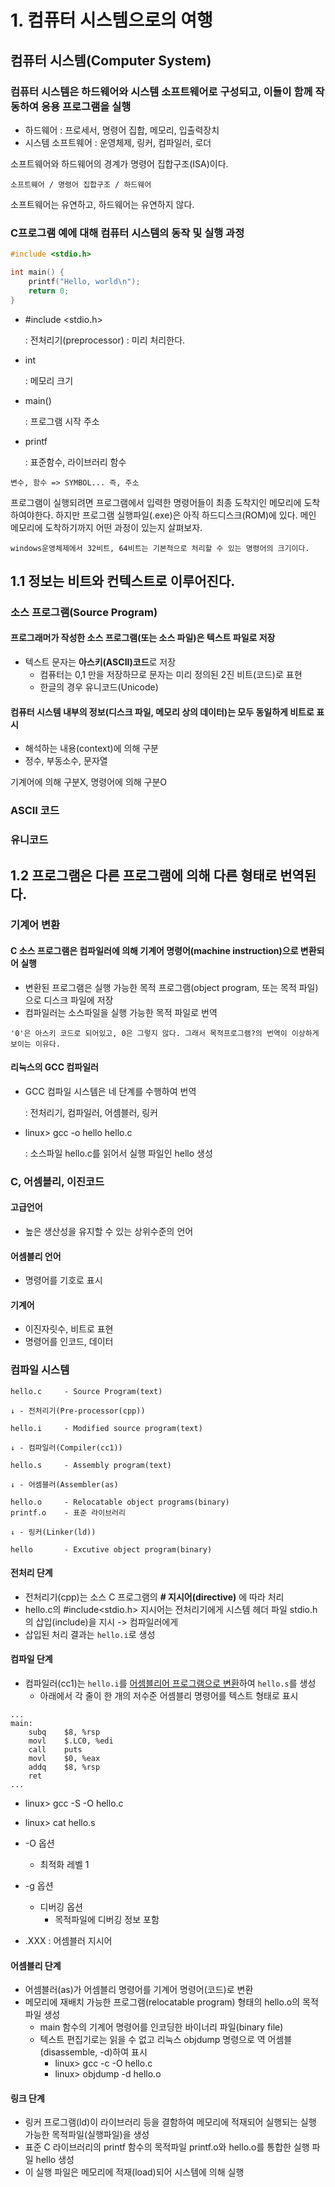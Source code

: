 # 1. 컴퓨터 시스템으로의 여행

## 컴퓨터 시스템(Computer System)

### 컴퓨터 시스템은 **하드웨어**와 **시스템 소프트웨어**로 구성되고, 이들이 함께 작동하여 **응용 프로그램**을 실행

- 하드웨어 : 프로세서, 명령어 집합, 메모리, 입출력장치
- 시스템 소프트웨어 : 운영체제, 링커, 컴파일러, 로더

소프트웨어와 하드웨어의 경계가 명령어 집합구조(ISA)이다.

`소프트웨어 / 명령어 집합구조 / 하드웨어`

소프트웨어는 유연하고, 하드웨어는 유연하지 않다.

### C프로그램 예에 대해 컴퓨터 시스템의 동작 및 실행 과정
```c
#include <stdio.h>

int main() {
    printf("Hello, world\n");
    return 0;
}
```

- #include <stdio.h>

   : 전처리기(preprocessor) : 미리 처리한다.

- int
   
   : 메모리 크기

- main()

   : 프로그램 시작 주소

- printf

   : 표준함수, 라이브러리 함수

`변수, 함수 => SYMBOL... 즉, 주소`

프로그램이 실행되려면 프로그램에서 입력한 명령어들이 최종 도착지인 메모리에 도착하여야한다.
하지만 프로그램 실행파일(.exe)은 아직 하드디스크(ROM)에 있다.
메인 메모리에 도착하기까지 어떤 과정이 있는지 살펴보자.

`windows운영체제에서 32비트, 64비트는 기본적으로 처리할 수 있는 명령어의 크기이다.`

## 1.1 정보는 비트와 컨텍스트로 이루어진다.

### 소스 프로그램(Source Program)

#### 프로그래머가 작성한 소스 프로그램(또는 소스 파일)은 텍스트 파일로 저장

- 텍스트 문자는 **아스키(ASCII)코드**로 저장
    - 컴퓨터는 0,1 만을 저장하므로 문자는 미리 정의된 2진 비트(코드)로 표현
    - 한글의 경우 유니코드(Unicode)

#### 컴퓨터 시스템 내부의 정보(디스크 파일, 메모리 상의 데이터)는 모두 동일하게 비트로 표시

- 해석하는 내용(context)에 의해 구분
- 정수, 부동소수, 문자열

기계어에 의해 구분X, 명령어에 의해 구분O

### ASCII 코드

### 유니코드

## 1.2 프로그램은 다른 프로그램에 의해 다른 형태로 번역된다.

### 기계어 변환

#### C 소스 프로그램은 컴파일러에 의해 기계어 명령어(machine instruction)으로 변환되어 실행

- 변환된 프로그램은 실행 가능한 목적 프로그램(object program, 또는 목적 파일)으로 디스크 파일에 저장
- 컴파일러는 소스파일을 실행 가능한 목적 파일로 번역

`'0'은 아스키 코드로 되어있고, 0은 그렇지 않다. 그래서 목적프로그램?의 번역이 이상하게 보이는 이유다.`

#### 리눅스의 GCC 컴파일러

- GCC 컴파일 시스템은 네 단계를 수행하여 번역

   : 전처리기, 컴파일러, 어셈블러, 링커

- linux> gcc -o hello hello.c

   : 소스파일 hello.c를 읽어서 실행 파일인 hello 생성

### C, 어셈블리, 이진코드

#### 고급언어

- 높은 생산성을 유지할 수 있는 상위수준의 언어

#### 어셈블리 언어

- 명령어를 기호로 표시

#### 기계어

- 이진자릿수, 비트로 표현
- 명령어를 인코드, 데이터

### 컴파일 시스템

```
hello.c     - Source Program(text)

↓ - 전처리기(Pre-processor(cpp))

hello.i     - Modified source program(text)

↓ - 컴파일러(Compiler(cc1))

hello.s     - Assembly program(text)

↓ - 어셈블러(Assembler(as)

hello.o     - Relocatable object programs(binary)
printf.o    - 표준 라이브러리

↓ - 링커(Linker(ld))

hello       - Excutive object program(binary)
```

#### 전처리 단계

- 전처리기(cpp)는 소스 C 프로그램의 **# 지시어(directive)** 에 따라 처리
- hello.c의 #include<stdio.h> 지시어는 전처리기에게 시스템 헤더 파일 stdio.h의 삽입(include)을 지시 -> 컴파일러에게
- 삽입된 처리 결과는 `hello.i`로 생성

#### 컴파일 단계

- 컴파일러(cc1)는 `hello.i`를 <u>어셈블리어 프로그램으로 변환</u>하여 `hello.s`를 생성
    - 아래에서 각 줄이 한 개의 저수준 어셈블리 명령어를 텍스트 형태로 표시

```
...
main:
    subq    $8, %rsp
    movl    $.LC0, %edi
    call    puts
    movl    $0, %eax
    addq    $8, %rsp
    ret
...
```

- linux> gcc -S -O hello.c
- linux> cat hello.s

- -O 옵션
    - 최적화 레벨 1

- -g 옵션
    - 디버깅 옵션
        - 목적파일에 디버깅 정보 포함

- .XXX : 어셈블러 지시어

#### 어셈블리 단계

- 어셈블러(as)가 어셈블리 명령어를 기계어 명령어(코드)로 변환
- 메모리에 재배치 가능한 프로그램(relocatable program) 형태의 hello.o의 목적 파일 생성
    - main 함수의 기계어 명령어를 인코딩한 바이너리 파일(binary file)
    - 텍스트 편집기로는 읽을 수 없고 리눅스 objdump 명령으로 역 어셈블(disassemble, -d)하여 표시
        - linux> gcc -c -O hello.c
        - linux> objdump -d hello.o

#### 링크 단계

- 링커 프로그램(ld)이 라이브러리 등을 결함하여 메모리에 적재되어 실행되는 실행 가능한 목적파일(실행파일)을 생성
- 표준 C 라이브러리의 printf 함수의 목적파일 printf.o와 hello.o를 통합한 실행 파일 hello 생성
- 이 실행 파일은 메모리에 적재(load)되어 시스템에 의해 실행

